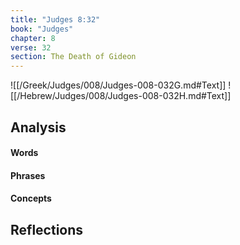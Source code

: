 ```yaml
---
title: "Judges 8:32"
book: "Judges"
chapter: 8
verse: 32
section: The Death of Gideon
---
```

![[/Greek/Judges/008/Judges-008-032G.md#Text]]
![[/Hebrew/Judges/008/Judges-008-032H.md#Text]]

## Analysis

#### Words

#### Phrases

#### Concepts

## Reflections
